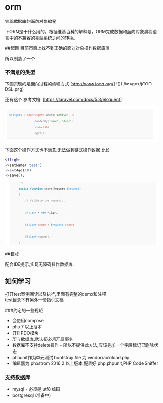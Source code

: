 # orm
实现数据库的面向对象编程

下ORM是干什么用的。根据维基百科的解释是，ORM完成数据和面向对象编程语言中的不兼容的类型系统之间的转换。

##起因
目前市面上找不到正确的面向对象操作数据库类

所以制造了一个

### 不满意的类型
下图实现的是面向过程的编程方式 [http://www.jooq.org/]
![](./images/jOOQ DSL.png)

还有这个 
参考文档: [https://laravel.com/docs/5.3/eloquent]

![](./images/laravel-1.png)

下面这个操作方式也不满意.无法做到链式操作数据
比如
```php
$flight
->setName('test')
->setAge(18)
->save();
```
![](./images/laravel-2.png)

##目标

配合IDE提示,实现无障碍操作数据库.


## 如何学习

打开test案例阅读以及执行,里面有完整的demo和注释<br>
test目录下有另外一份指引文档

###约定的一些规矩

* 会使用compose
* php 7 以上版本
* 开启PDO模块
* 所有数据库,默认都必须开启事务
* 数据库不支持delete操作 - 所以不提供此方法,应该是加一个字段标记已删除状态
* phpunit作为单元测试 bootstrap file 为 vendor\autoload.php
* 编辑器为 phpstrom 2016.2 以上版本,配置好 php,phpunit,PHP Code Sniffer

### 支持数据库

* mysql - 必须是 utf8 编码
* postgresql (准备中)
